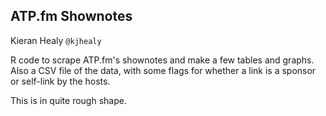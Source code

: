 ## ATP.fm Shownotes

Kieran Healy
`@kjhealy`

R code to scrape ATP.fm's shownotes and make a few tables and graphs. Also a CSV file of the data, with some flags for whether a link is a sponsor or self-link by the hosts.

This is in quite rough shape.
